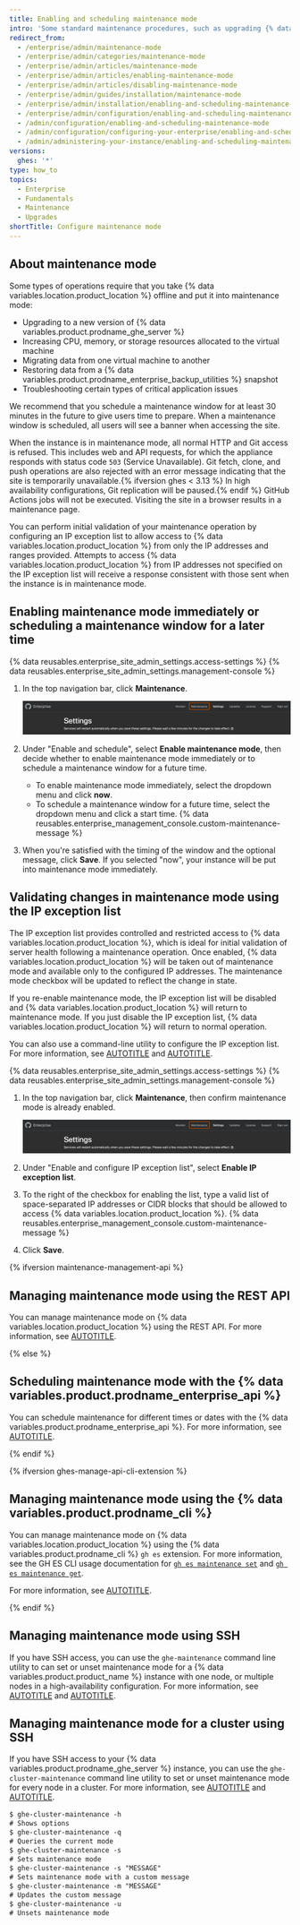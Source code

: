 ```yaml
---
title: Enabling and scheduling maintenance mode
intro: 'Some standard maintenance procedures, such as upgrading {% data variables.location.product_location %} or restoring backups, require the instance to be taken offline for normal use.'
redirect_from:
  - /enterprise/admin/maintenance-mode
  - /enterprise/admin/categories/maintenance-mode
  - /enterprise/admin/articles/maintenance-mode
  - /enterprise/admin/articles/enabling-maintenance-mode
  - /enterprise/admin/articles/disabling-maintenance-mode
  - /enterprise/admin/guides/installation/maintenance-mode
  - /enterprise/admin/installation/enabling-and-scheduling-maintenance-mode
  - /enterprise/admin/configuration/enabling-and-scheduling-maintenance-mode
  - /admin/configuration/enabling-and-scheduling-maintenance-mode
  - /admin/configuration/configuring-your-enterprise/enabling-and-scheduling-maintenance-mode
  - /admin/administering-your-instance/enabling-and-scheduling-maintenance-mode
versions:
  ghes: '*'
type: how_to
topics:
  - Enterprise
  - Fundamentals
  - Maintenance
  - Upgrades
shortTitle: Configure maintenance mode
---
```


## About maintenance mode

Some types of operations require that you take {% data variables.location.product_location %} offline and put it into maintenance mode:
* Upgrading to a new version of {% data variables.product.prodname_ghe_server %}
* Increasing CPU, memory, or storage resources allocated to the virtual machine
* Migrating data from one virtual machine to another
* Restoring data from a {% data variables.product.prodname_enterprise_backup_utilities %} snapshot
* Troubleshooting certain types of critical application issues

We recommend that you schedule a maintenance window for at least 30 minutes in the future to give users time to prepare. When a maintenance window is scheduled, all users will see a banner when accessing the site.

When the instance is in maintenance mode, all normal HTTP and Git access is refused. This includes web and API requests, for which the appliance responds with status code `503` (Service Unavailable). Git fetch, clone, and push operations are also rejected with an error message indicating that the site is temporarily unavailable.{% ifversion ghes < 3.13 %} In high availability configurations, Git replication will be paused.{% endif %} GitHub Actions jobs will not be executed. Visiting the site in a browser results in a maintenance page.

You can perform initial validation of your maintenance operation by configuring an IP exception list to allow access to {% data variables.location.product_location %} from only the IP addresses and ranges provided. Attempts to access {% data variables.location.product_location %} from IP addresses not specified on the IP exception list will receive a response consistent with those sent when the instance is in maintenance mode.

## Enabling maintenance mode immediately or scheduling a maintenance window for a later time

{% data reusables.enterprise_site_admin_settings.access-settings %}
{% data reusables.enterprise_site_admin_settings.management-console %}
1. In the top navigation bar, click **Maintenance**.

   ![Screenshot of the header of the {% data variables.enterprise.management_console %}. A tab, labeled "Maintenance", is highlighted with an orange outline.](/assets/images/enterprise/management-console/maintenance-tab.png)
1. Under "Enable and schedule", select **Enable maintenance mode**, then decide whether to enable maintenance mode immediately or to schedule a maintenance window for a future time.
    * To enable maintenance mode immediately, select the dropdown menu and click **now**.
    * To schedule a maintenance window for a future time, select the dropdown menu and click a start time.
{% data reusables.enterprise_management_console.custom-maintenance-message %}
1. When you're satisfied with the timing of the window and the optional message, click **Save**. If you selected "now", your instance will be put into maintenance mode immediately.

## Validating changes in maintenance mode using the IP exception list

The IP exception list provides controlled and restricted access to {% data variables.location.product_location %}, which is ideal for initial validation of server health following a maintenance operation. Once enabled, {% data variables.location.product_location %} will be taken out of maintenance mode and available only to the configured IP addresses. The maintenance mode checkbox will be updated to reflect the change in state.

If you re-enable maintenance mode, the IP exception list will be disabled and {% data variables.location.product_location %} will return to maintenance mode. If you just disable the IP exception list, {% data variables.location.product_location %} will return to normal operation.

You can also use a command-line utility to configure the IP exception list. For more information, see [AUTOTITLE](/admin/configuration/configuring-your-enterprise/command-line-utilities#ghe-maintenance) and [AUTOTITLE](/admin/configuration/configuring-your-enterprise/accessing-the-administrative-shell-ssh).

{% data reusables.enterprise_site_admin_settings.access-settings %}
{% data reusables.enterprise_site_admin_settings.management-console %}
1. In the top navigation bar, click **Maintenance**, then confirm maintenance mode is already enabled.

   ![Screenshot of the header of the {% data variables.enterprise.management_console %}. A tab, labeled "Maintenance", is highlighted with an orange outline.](/assets/images/enterprise/management-console/maintenance-tab.png)
1. Under "Enable and configure IP exception list", select **Enable IP exception list**.
1. To the right of the checkbox for enabling the list, type a valid list of space-separated IP addresses or CIDR blocks that should be allowed to access {% data variables.location.product_location %}.
{% data reusables.enterprise_management_console.custom-maintenance-message %}
1. Click **Save**.

{% ifversion maintenance-management-api %}

## Managing maintenance mode using the REST API

You can manage maintenance mode on {% data variables.location.product_location %} using the REST API. For more information, see [AUTOTITLE](/rest/enterprise-admin/manage-ghes#get-the-status-of-maintenance-mode).

{% else %}

## Scheduling maintenance mode with the {% data variables.product.prodname_enterprise_api %}

You can schedule maintenance for different times or dates with the {% data variables.product.prodname_enterprise_api %}. For more information, see [AUTOTITLE](/rest/enterprise-admin/management-console#enable-or-disable-maintenance-mode).

{% endif %}

{% ifversion ghes-manage-api-cli-extension %}

## Managing maintenance mode using the {% data variables.product.prodname_cli %}

You can manage maintenance mode on {% data variables.location.product_location %} using the {% data variables.product.prodname_cli %} `gh es` extension. For more information, see the GH ES CLI usage documentation for [`gh es maintenance set`](https://github.com/github/gh-es/blob/main/USAGE.md#gh-es-maintenance-set) and [`gh es maintenance get`](https://github.com/github/gh-es/blob/main/USAGE.md#gh-es-maintenance-get).

For more information, see [AUTOTITLE](/admin/administering-your-instance/administering-your-instance-from-the-command-line/administering-your-instance-using-the-github-cli).

{% endif %}

## Managing maintenance mode using SSH

If you have SSH access, you can use the `ghe-maintenance` command line utility to can set or unset maintenance mode for a {% data variables.product.product_name %} instance with one node, or multiple nodes in a high-availability configuration. For more information, see [AUTOTITLE](/admin/administering-your-instance/administering-your-instance-from-the-command-line/accessing-the-administrative-shell-ssh) and [AUTOTITLE](/admin/administering-your-instance/administering-your-instance-from-the-command-line/command-line-utilities#ghe-maintenance).

## Managing maintenance mode for a cluster using SSH

If you have SSH access to your {% data variables.product.prodname_ghe_server %} instance, you can use the `ghe-cluster-maintenance` command line utility to set or unset maintenance mode for every node in a cluster. For more information, see [AUTOTITLE](/admin/administering-your-instance/administering-your-instance-from-the-command-line/accessing-the-administrative-shell-ssh) and [AUTOTITLE](/admin/administering-your-instance/administering-your-instance-from-the-command-line/command-line-utilities#ghe-cluster-maintenance).

```shell
$ ghe-cluster-maintenance -h
# Shows options
$ ghe-cluster-maintenance -q
# Queries the current mode
$ ghe-cluster-maintenance -s
# Sets maintenance mode
$ ghe-cluster-maintenance -s "MESSAGE"
# Sets maintenance mode with a custom message
$ ghe-cluster-maintenance -m "MESSAGE"
# Updates the custom message
$ ghe-cluster-maintenance -u
# Unsets maintenance mode
```
